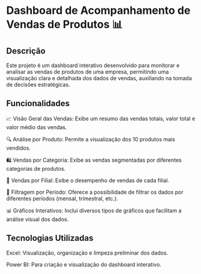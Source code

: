 # Dashboard de Acompanhamento de Vendas de Produtos 📊

## Descrição
Este projeto é um dashboard interativo desenvolvido para monitorar e analisar as vendas de produtos de uma empresa, permitindo uma visualização clara e detalhada dos dados de vendas, auxiliando na tomada de decisões estratégicas.

## Funcionalidades
📈 Visão Geral das Vendas: Exibe um resumo das vendas totais, valor total e valor médio das vendas.

🔍 Análise por Produto: Permite a visualização dos 10 produtos mais vendidos.

🛍️ Vendas por Categoria: Exibe as vendas segmentadas por diferentes categorias de produtos.

🏬 Vendas por Filial: Exibe o desempenho de vendas de cada filial.

📅 Filtragem por Período: Oferece a possibilidade de filtrar os dados por diferentes períodos (mensal, trimestral, etc.).

📊 Gráficos Interativos: Inclui diversos tipos de gráficos que facilitam a análise visual dos dados.

## Tecnologias Utilizadas
Excel: Visualização, organização e limpeza preliminar dos dados.

Power BI: Para criação e visualização do dashboard interativo.
